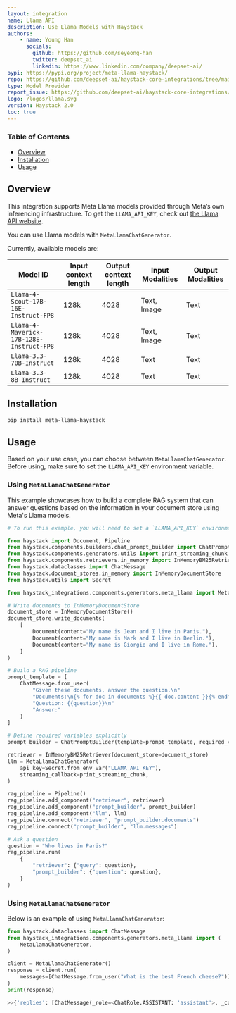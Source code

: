 ```yaml
---
layout: integration
name: Llama API
description: Use Llama Models with Haystack
authors:
    - name: Young Han
      socials:
        github: https://github.com/seyeong-han
        twitter: deepset_ai
        linkedin: https://www.linkedin.com/company/deepset-ai/
pypi: https://pypi.org/project/meta-llama-haystack/
repo: https://github.com/deepset-ai/haystack-core-integrations/tree/main/integrations/meta_llama
type: Model Provider
report_issue: https://github.com/deepset-ai/haystack-core-integrations/issues
logo: /logos/llama.svg
version: Haystack 2.0
toc: true
---
```


### **Table of Contents**

- [Overview](#overview)
- [Installation](#installation)
- [Usage](#usage)

## Overview

This integration supports Meta Llama models provided through Meta’s own inferencing infrastructure. To get the `LLAMA_API_KEY`, check out [the Llama API website](https://llama.developer.meta.com?utm_source=partner-haystack&utm_medium=website).

You can use Llama models with `MetaLlamaChatGenerator`.

Currently, available models are:

| Model ID | Input context length | Output context length | Input Modalities | Output Modalities |
| --- | --- | --- | --- | --- |
| `Llama-4-Scout-17B-16E-Instruct-FP8` | 128k | 4028 | Text, Image | Text |
| `Llama-4-Maverick-17B-128E-Instruct-FP8` | 128k | 4028 | Text, Image | Text |
| `Llama-3.3-70B-Instruct` | 128k | 4028 | Text | Text |
| `Llama-3.3-8B-Instruct` | 128k | 4028 | Text | Text |

## Installation

```bash
pip install meta-llama-haystack
```

## Usage

Based on your use case, you can choose between `MetaLlamaChatGenerator`.
Before using, make sure to set the `LLAMA_API_KEY` environment variable.

### Using `MetaLlamaChatGenerator`

This example showcases how to build a complete RAG system that can answer questions based on the information in your document store using Meta's Llama models.

```python
# To run this example, you will need to set a `LLAMA_API_KEY` environment variable.

from haystack import Document, Pipeline
from haystack.components.builders.chat_prompt_builder import ChatPromptBuilder
from haystack.components.generators.utils import print_streaming_chunk
from haystack.components.retrievers.in_memory import InMemoryBM25Retriever
from haystack.dataclasses import ChatMessage
from haystack.document_stores.in_memory import InMemoryDocumentStore
from haystack.utils import Secret

from haystack_integrations.components.generators.meta_llama import MetaLlamaChatGenerator

# Write documents to InMemoryDocumentStore
document_store = InMemoryDocumentStore()
document_store.write_documents(
    [
        Document(content="My name is Jean and I live in Paris."),
        Document(content="My name is Mark and I live in Berlin."),
        Document(content="My name is Giorgio and I live in Rome."),
    ]
)

# Build a RAG pipeline
prompt_template = [
    ChatMessage.from_user(
        "Given these documents, answer the question.\n"
        "Documents:\n{% for doc in documents %}{{ doc.content }}{% endfor %}\n"
        "Question: {{question}}\n"
        "Answer:"
    )
]

# Define required variables explicitly
prompt_builder = ChatPromptBuilder(template=prompt_template, required_variables={"question", "documents"})

retriever = InMemoryBM25Retriever(document_store=document_store)
llm = MetaLlamaChatGenerator(
    api_key=Secret.from_env_var("LLAMA_API_KEY"),
    streaming_callback=print_streaming_chunk,
)

rag_pipeline = Pipeline()
rag_pipeline.add_component("retriever", retriever)
rag_pipeline.add_component("prompt_builder", prompt_builder)
rag_pipeline.add_component("llm", llm)
rag_pipeline.connect("retriever", "prompt_builder.documents")
rag_pipeline.connect("prompt_builder", "llm.messages")

# Ask a question
question = "Who lives in Paris?"
rag_pipeline.run(
    {
        "retriever": {"query": question},
        "prompt_builder": {"question": question},
    }
)
```

### Using `MetaLlamaChatGenerator`

Below is an example of using `MetaLlamaChatGenerator`:

```python
from haystack.dataclasses import ChatMessage
from haystack_integrations.components.generators.meta_llama import (
    MetaLlamaChatGenerator,
)

client = MetaLlamaChatGenerator()
response = client.run(
    messages=[ChatMessage.from_user("What is the best French cheese?")]
)
print(response)

>>{'replies': [ChatMessage(_role=<ChatRole.ASSISTANT: 'assistant'>, _content=[TextContent(text='The best French cheese is a matter of personal preference, but some of the most popular and highly-regarded French cheeses include:\n\n1. **Camembert**: A soft, creamy, and earthy cheese from Normandy, often served with bread and fruit.\n2. **Brie**: A soft, white, and mild cheese from the Île-de-France region, often baked or served with crackers.\n3. **Roquefort**: A pungent, blue-veined cheese from the Roquefort-sur-Soulzon region, often served as a dessert or used in salad dressings.\n4. **Époisses**: A strong, golden, and washed-rind cheese from Burgundy, often served with fruit and bread.\n5. **Pont l\'Évêque**: A semi-soft, golden, and washed-rind cheese from Normandy, often served with crackers or bread.\n\nOf course, there are many other excellent French cheeses, and the "best" one will depend on your personal taste preferences. Some other notable mentions include:\n\n* **Comté**: A firm, nutty, and golden cheese from Franche-Comté.\n* **Gruyère**: A nutty, creamy, and firm cheese from the Savoie region.\n* **Bucheron**: A semi-soft, white, and mild cheese from the Loire Valley.\n* **Bleu d\'Auvergne**: A creamy, blue-veined cheese from the Auvergne region.\n\nFrance is home to over 400 different types of cheese, each with its own unique characteristics and flavor profiles. So, feel free to explore and find your own favorite French cheese!')], _name=None, _meta={'model': 'Llama-4-Scout-17B-16E-Instruct-FP8', 'index': 0, 'finish_reason': 'stop', 'usage': {'completion_tokens': 335, 'prompt_tokens': 17, 'total_tokens': 352, 'completion_tokens_details': None, 'prompt_tokens_details': None}})]}
```
